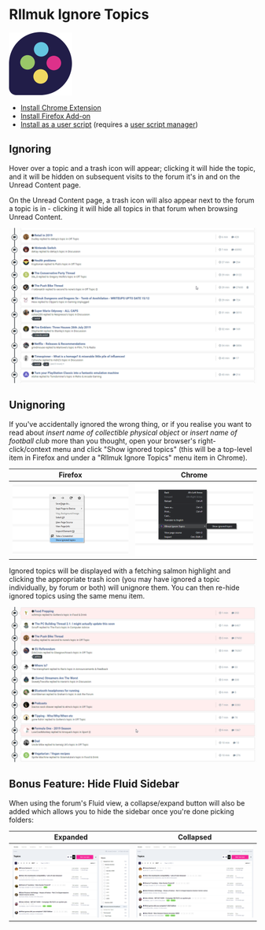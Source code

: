 # Rllmuk Ignore Topics

![Rllmuk Logo](icons/icon128.png)

* [Install Chrome Extension](https://chrome.google.com/webstore/detail/llglldgehpbinpbpkegnhbhoiignllmf)
* [Install Firefox Add-on](https://addons.mozilla.org/en-US/firefox/addon/rllmuk-ignore-topics/)
* [Install as a user script](https://greasyfork.org/en/scripts/38321-rllmuk-topic-ignore-list-invision-4) (requires a [user script manager](https://greasyfork.org/en#home-step-1))

## Ignoring

Hover over a topic and a trash icon will appear; clicking it will hide the topic, and it will be hidden on subsequent visits to the forum it's in and on the Unread Content page.

On the Unread Content page, a trash icon will also appear next to the forum a topic is in - clicking it will hide all topics in that forum when browsing Unread Content.

![Screenshot of the trash icon appearing when hovering over a topic in Unread Content](screenshots/hover_topic.png)

## Unignoring

If you've accidentally ignored the wrong thing, or if you realise you want to read about _insert name of collectible physical object_ or _insert name of football club_ more than you thought, open your browser's right-click/context menu and click "Show ignored topics" (this will be a top-level item in Firefox and under a "Rllmuk Ignore Topics" menu item in Chrome).

| Firefox | Chrome |
|:-------:|:------:|
| ![Screenshot of the 'Show ignored topics' menu item in Firefox](screenshots/firefox_context_menu.png) | ![Screenshot of the 'Show ignored topics' menu item in Chrome](screenshots/chrome_context_menu.png) |

Ignored topics will be displayed with a fetching salmon highlight and clicking the appropriate trash icon (you may have ignored a topic individually, by forum or both) will unignore them. You can then re-hide ignored topics using the same menu item.

![Screenshot of ignored topics being shown in Unread Content](screenshots/showing_ignored_topics.png)

## Bonus Feature: Hide Fluid Sidebar

When using the forum's Fluid view, a collapse/expand button will also be added which allows you to hide the sidebar once you're done picking folders:

| Expanded | Collapsed |
|:--------:|:---------:|
| ![Screenshot of the new collapse button in the Fluid view](screenshots/fluid_expanded.png) | ![Screenshot of the Fluid sidebar being hidden](screenshots/fluid_collapsed.png) |